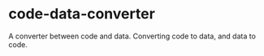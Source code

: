 # code-data-converter
A converter between code and data. Converting code to data, and data to code.

